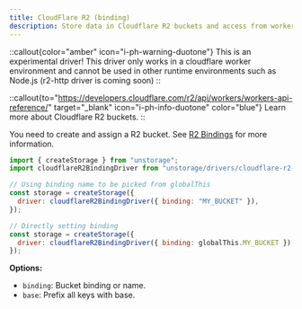 ```yaml
---
title: CloudFlare R2 (binding)
description: Store data in Cloudflare R2 buckets and access from worker bindings.
---
```


::callout{color="amber" icon="i-ph-warning-duotone"}
This is an experimental driver! This driver only works in a cloudflare worker environment and cannot be used in other runtime environments such as Node.js (r2-http driver is coming soon)
::

::callout{to="https://developers.cloudflare.com/r2/api/workers/workers-api-reference/" target="_blank" icon="i-ph-info-duotone" color="blue"}
Learn more about Cloudflare R2 buckets.
::

You need to create and assign a R2 bucket. See [R2 Bindings](https://developers.cloudflare.com/r2/api/workers/workers-api-reference/#create-a-binding) for more information.

```js
import { createStorage } from "unstorage";
import cloudflareR2BindingDriver from "unstorage/drivers/cloudflare-r2-binding";

// Using binding name to be picked from globalThis
const storage = createStorage({
  driver: cloudflareR2BindingDriver({ binding: "MY_BUCKET" }),
});

// Directly setting binding
const storage = createStorage({
  driver: cloudflareR2BindingDriver({ binding: globalThis.MY_BUCKET }),
});
```

**Options:**

- `binding`: Bucket binding or name.
- `base`: Prefix all keys with base.
